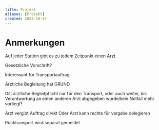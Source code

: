 ```yaml
---
title: Projekt
aliases: [Projekt]
created: 2022-10-27
---
```


# Anmerkungen

Auf jeder Station gibt es zu jedem Zeitpunkt einen Arzt.

Gesetzliche Vorschrift?

Interessant für Transportauftrag.

Ärztliche Begleitung hat GRUND

Gilt ärztliche Begleitpflicht nur für den Transport, oder auch weiter, bis Verantwortung an einen anderen Arzt abgegeben wurde/kein Notfall mehr vorliegt?

Arzt vergibt Auftrag direkt
Oder Arzt kann rechte für vergabe delegieren

Rücktransport wird separat gemeldet


